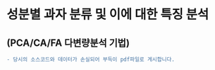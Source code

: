 성분별 과자 분류 및 이에 대한 특징 분석
=========================

(PCA/CA/FA 다변량분석 기법)
---------------------------------------

```diff
- 당시의 소스코드와 데이터가 손실되어 부득이 pdf파일로 게시합니다.
```
